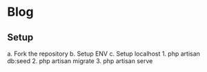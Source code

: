 # Blog
## Setup
a. Fork the repository
b. Setup ENV
c. Setup localhost
    1. php artisan db:seed
    2. php artisan migrate
    3. php artisan serve

